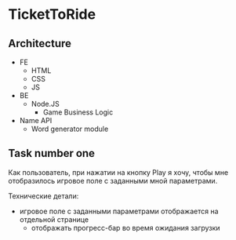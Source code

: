 # TicketToRide

## Architecture

- FE
    - HTML
    - CSS
    - JS
- BE
    - Node.JS
        - Game Business Logic
- Name API
    - Word generator module



## Task number one

Как пользователь, при нажатии на кнопку Play я хочу, чтобы мне отобразилось игровое поле с заданными мной параметрами.

Технические детали:
- игровое поле с заданными параметрами отображается на отдельной странице
    - отображать прогресс-бар во время ожидания загрузки